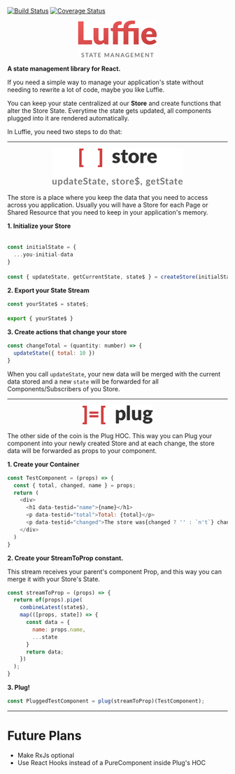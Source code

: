 [![Build Status](https://travis-ci.org/tegraoss/luffie.svg?branch=master)](https://travis-ci.org/tegraoss/luffie) [![Coverage Status](https://coveralls.io/repos/github/tegraoss/luffie/badge.svg?branch=master)](https://coveralls.io/github/tegraoss/luffie?branch=master)

<p align="center">
<img width="180" src="assets/luffiejs-logo-b.png">
</p>


**A state management library for React.**

If you need a simple way to manage your application's state without needing to rewrite a lot of code, maybe you like Luffie.

You can keep your state centralized at our **Store** and create functions that alter the Store State. Everytime the state gets updated, all components plugged into it are rendered automatically.

In Luffie, you need two steps to do that:

<hr />

<p align="center">
  <img src="assets/luffiejs-store.png">
</p>

The store is a place where you keep the data that you need to access across you application.
Usually you will have a Store for each Page or Shared Resource that you need to keep in your application's memory.

**1. Initialize your Store**

```javascript

const initialState = {
  ...you-initial-data
}

const { updateState, getCurrentState, state$ } = createStore(initialState);
```

**2. Export your State Stream**

```javascript
const yourState$ = state$;

export { yourState$ }
```

**3. Create actions that change your store**

```javascript
const changeTotal = (quantity: number) => {
  updateState({ total: 10 })
}
```

When you call `updateState`, your new data will be merged with the current data stored and a new `state` will be forwarded for all Components/Subscribers of you Store.

<hr />

<p align="center">
  <img src="assets/luffiejs-plug.png">
</p>

The other side of the coin is the Plug HOC. This way you can Plug your component into your newly created Store and at each change, the store data will be forwarded as props to your component.

**1. Create your Container**

```javascript
const TestComponent = (props) => {
  const { total, changed, name } = props;
  return (
    <div>
      <h1 data-testid="name">{name}</h1>
      <p data-testid="total">Total: {total}</p>
      <p data-testid="changed">The store was{changed ? '' : `n't`} changed.</p>
    </div>
  )
}
```

**2. Create your StreamToProp constant.**

This stream receives your parent's component Prop, and this way you can merge it with your Store's State.

```javascript
const streamToProp = (props) => {
  return of(props).pipe(
    combineLatest(state$),
    map(([props, state]) => {
      const data = {
        name: props.name,
        ...state
      }
      return data;
    })
  );
}
```

**3. Plug!**

```javascript
const PluggedTestComponent = plug(streamToProp)(TestComponent);
```

<hr />

# Future Plans

- Make RxJs optional
- Use React Hooks instead of a PureComponent inside Plug's HOC